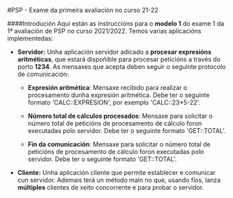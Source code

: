 #PSP - Exame da primeira avaliación no curso 21-22

####Introdución
Aquí están as instruccións para o **modelo 1** do exame 1 da 1ª avaliación de PSP no curso 2021/2022. Temos varias aplicacións implementedas:
* **Servidor:** Unha aplicación servidor adicado a **procesar expresións aritméticas**, que estará dispoñible para procesar peticións a través do porto **1234**. As mensaxes que acepta deben seguir o seguinte protocolo de comunicación:
   	
    * **Expresión aritmética**: Mensaxe recibido para realizar o procesamento dunha expresión aritmética. Debe ter o seguinte formato 'CALC::EXPRESION', por exemplo 'CALC::23*5-22'.
    
    * **Número total de cálculos procesados**: Mensaxe para solicitar o número total de peticións de procesamento de cálculo foron executadas polo servidor. Debe ter o seguinte formato 'GET::TOTAL'.
    
    * **Fin da comunicación**: Mensaxe para solicitar o número total de peticións de procesamento de cálculo foron executadas polo servidor. Debe ter o seguinte formato 'GET::TOTAL'.


* **Cliente:** Unha aplicación cliente que permite establecer e comunicar cun servidor. Ademais terá un método main no que, usando fíos, lanza **múltiples** clientes de xeito concorrente e para probar o servidor.

